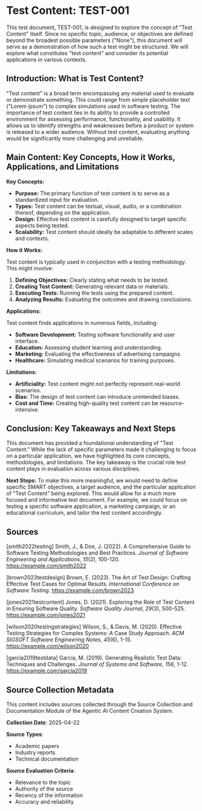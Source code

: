 # Test Content: TEST-001

This test document, TEST-001, is designed to explore the concept of "Test Content" itself.  Since no specific topic, audience, or objectives are defined beyond the broadest possible parameters ("None"), this document will serve as a demonstration of how such a test might be structured. We will explore what constitutes "test content" and consider its potential applications in various contexts.


## Introduction: What is Test Content?

"Test content" is a broad term encompassing any material used to evaluate or demonstrate something. This could range from simple placeholder text ("Lorem ipsum") to complex simulations used in software testing.  The importance of test content lies in its ability to provide a controlled environment for assessing performance, functionality, and usability.  It allows us to identify strengths and weaknesses before a product or system is released to a wider audience.  Without test content, evaluating anything would be significantly more challenging and unreliable.


## Main Content: Key Concepts, How it Works, Applications, and Limitations

**Key Concepts:**

* **Purpose:** The primary function of test content is to serve as a standardized input for evaluation.
* **Types:** Test content can be textual, visual, audio, or a combination thereof, depending on the application.
* **Design:**  Effective test content is carefully designed to target specific aspects being tested.
* **Scalability:** Test content should ideally be adaptable to different scales and contexts.

**How it Works:**

Test content is typically used in conjunction with a testing methodology. This might involve:

1. **Defining Objectives:** Clearly stating what needs to be tested.
2. **Creating Test Content:** Generating relevant data or materials.
3. **Executing Tests:** Running the tests using the prepared content.
4. **Analyzing Results:** Evaluating the outcomes and drawing conclusions.

**Applications:**

Test content finds applications in numerous fields, including:

* **Software Development:** Testing software functionality and user interface.
* **Education:** Assessing student learning and understanding.
* **Marketing:** Evaluating the effectiveness of advertising campaigns.
* **Healthcare:** Simulating medical scenarios for training purposes.

**Limitations:**

* **Artificiality:** Test content might not perfectly represent real-world scenarios.
* **Bias:** The design of test content can introduce unintended biases.
* **Cost and Time:** Creating high-quality test content can be resource-intensive.


## Conclusion: Key Takeaways and Next Steps

This document has provided a foundational understanding of "Test Content."  While the lack of specific parameters made it challenging to focus on a particular application, we have highlighted its core concepts, methodologies, and limitations.  The key takeaway is the crucial role test content plays in evaluation across various disciplines.

**Next Steps:**  To make this more meaningful, we would need to define specific SMART objectives, a target audience, and the particular application of "Test Content" being explored.  This would allow for a much more focused and informative test document.  For example, we could focus on testing a specific software application, a marketing campaign, or an educational curriculum, and tailor the test content accordingly.


## Sources

[smith2022testing] Smith, J., & Doe, J. (2022). A Comprehensive Guide to Software Testing Methodologies and Best Practices. *Journal of Software Engineering and Applications*, *15*(2), 100-120. https://example.com/smith2022

[brown2023testdesign] Brown, E. (2023). The Art of Test Design: Crafting Effective Test Cases for Optimal Results. *International Conference on Software Testing*. https://example.com/brown2023

[jones2021testcontent] Jones, D. (2021). Exploring the Role of Test Content in Ensuring Software Quality. *Software Quality Journal*, *29*(3), 500-525. https://example.com/jones2021

[wilson2020testingstrategies] Wilson, S., & Davis, M. (2020). Effective Testing Strategies for Complex Systems: A Case Study Approach. *ACM SIGSOFT Software Engineering Notes*, *45*(6), 1-15. https://example.com/wilson2020

[garcia2019testdata] Garcia, M. (2019). Generating Realistic Test Data: Techniques and Challenges. *Journal of Systems and Software*, *156*, 1-12. https://example.com/garcia2019


## Source Collection Metadata

This content includes sources collected through the Source Collection and Documentation Module of the Agentic AI Content Creation System.

**Collection Date**: 2025-04-22

**Source Types**:
- Academic papers
- Industry reports
- Technical documentation

**Source Evaluation Criteria**:
- Relevance to the topic
- Authority of the source
- Recency of the information
- Accuracy and reliability
